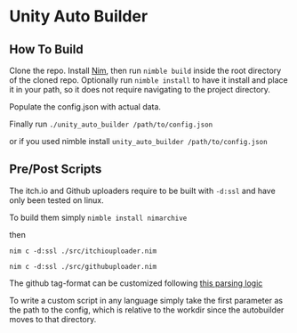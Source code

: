 # Unity Auto Builder

## How To Build

Clone the repo. Install [Nim](https://github.com/dom96/choosenim), then run `nimble build` inside the root directory of the cloned repo.
Optionally run `nimble install` to have it install and place it in your path, so it does not require navigating to the project directory.

Populate the config.json with actual data.

Finally run `./unity_auto_builder /path/to/config.json`

or if you used nimble install
`unity_auto_builder /path/to/config.json`

## Pre/Post Scripts
The itch.io and Github uploaders require to be built with `-d:ssl` and have only been tested on linux.

To build them simply `nimble install nimarchive`

then

`nim c -d:ssl ./src/itchiouploader.nim`

`nim c -d:ssl ./src/githubuploader.nim`

The github tag-format can be customized following [this parsing logic](https://nim-lang.org/docs/times.html#parsing-and-formatting-dates)

To write a custom script in any language simply take the first parameter as the path to the config, which is relative to the workdir since the autobuilder moves to that directory.
